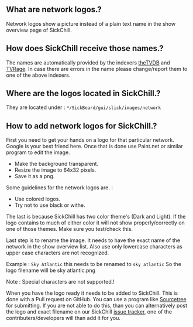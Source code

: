 ## What are network logos.?  

Network logos show a picture instead of a plain text name in the show overview page of SickChill. 

## How does SickChill receive those names.?  

The names are automatically provided by the indexers [theTVDB](http://thetvdb.com/) and [TVRage](http://www.tvrage.com/).
In case there are errors in the name please change/report them to one of the above indexers.

## Where are the logos located in SickChill.?  

They are located under :  `*/SickBeard/gui/slick/images/network`

## How to add network logos for SickChill.?  

First you need to get your hands on a logo for that particular network. Google is your best friend here.
Once that is done use Paint.net or similar program to edit the image.

* Make the background transparent.
* Resize the image to 64x32 pixels.
* Save it as a png.

Some guidelines for the network logos are. :

* Use colored logos.
* Try not to use black or withe.

The last is because SickChill has two color theme's (Dark and Light). If the logo contains to much of either color it will not show properly/correctly on one of those themes. Make sure you test/check this.

Last step is to rename the image. It needs to have the exact name of the network in the show overview list.
Also use only lowercase characters as upper case characters are not recognized.

Example : `Sky Atlantic`   this needs to be renamed to `sky atlantic` So the logo filename will be sky atlantic.png

Note : Special characters are not supported.!

When you have the logo ready it needs to be added to SickChill. This is done with a Pull request on GitHub. You can use a program like [Sourcetree](https://www.sourcetreeapp.com/) for submitting.
If you are not able to do this, than you can alternatively post the logo and exact filename on our SickChill [issue tracker](https://github.com/SickChill/SickChill/issues ), one of the contributers/developers will than add it for you.
